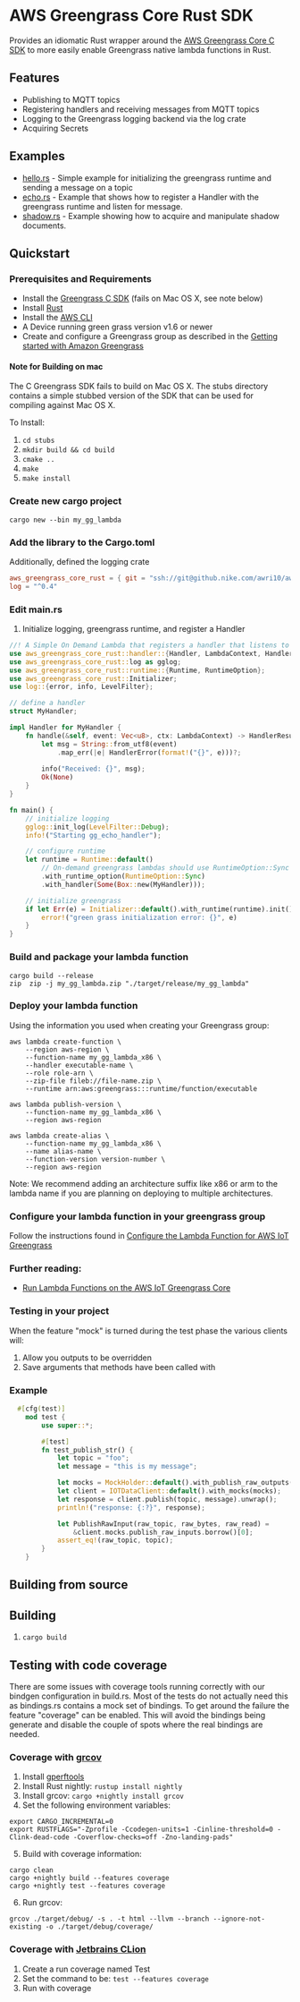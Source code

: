 # AWS Greengrass Core Rust SDK
Provides an idiomatic Rust wrapper around the [AWS Greengrass Core C SDK](https://github.com/aws/aws-greengrass-core-sdk-c) to more easily enable Greengrass native lambda functions in Rust.

## Features
* Publishing to MQTT topics
* Registering handlers and receiving messages from MQTT topics
* Logging to the Greengrass logging backend via the log crate
* Acquiring Secrets

## Examples
* [hello.rs](https://github.nike.com/SensorsPlatform/aws-greengrass-core-sdk-rust/blob/master/examples/hello.rs) - Simple example for initializing the greengrass runtime and sending a message on a topic
* [echo.rs](https://github.nike.com/SensorsPlatform/aws-greengrass-core-sdk-rust/blob/master/examples/echo.rs) - Example that shows how to register a Handler with the greengrass runtime and listen for message.
* [shadow.rs](https://github.nike.com/SensorsPlatform/aws-greengrass-core-sdk-rust/blob/master/examples/shadow.rs) - Example showing how to acquire and manipulate shadow documents.

## Quickstart

### Prerequisites and Requirements

* Install the [Greengrass C SDK](https://github.com/aws/aws-greengrass-core-sdk-c) (fails on Mac OS X, see note below)
* Install [Rust](https://www.rust-lang.org/)
* Install the [AWS CLI](https://aws.amazon.com/cli/)
* A Device running green grass version v1.6 or newer
* Create and configure a Greengrass group as described in the [Getting started with Amazon Greengrass](https://docs.aws.amazon.com/greengrass/latest/developerguide/gg-gs.html)

#### Note for Building on mac
The C Greengrass SDK fails to build on Mac OS X. The stubs directory contains a simple stubbed version of the SDK that 
can be used for compiling against Mac OS X.

To Install:
1. ```cd stubs```
2. ```mkdir build && cd build```
3. ```cmake ..```
4. ```make```
5. ```make install``` 

### Create new cargo project

```cargo new --bin my_gg_lambda```

### Add the library to the Cargo.toml
[//]: <> ("Update from git url to version once published to crates.io")
Additionally, defined the logging crate
```toml
aws_greengrass_core_rust = { git = "ssh://git@github.nike.com/awri10/aws-greengrass-core-sdk-rust.git" }
log = "^0.4"
```
 
### Edit main.rs 
1. Initialize logging, greengrass runtime, and register a Handler

[//]: <> ("Update from git url to version once published to crates.io")

```rust
//! A Simple On Demand Lambda that registers a handler that listens to one MQTT topic and responds to another
use aws_greengrass_core_rust::handler::{Handler, LambdaContext, HandlerResult};
use aws_greengrass_core_rust::log as gglog;
use aws_greengrass_core_rust::runtime::{Runtime, RuntimeOption};
use aws_greengrass_core_rust::Initializer;
use log::{error, info, LevelFilter};

// define a handler
struct MyHandler;

impl Handler for MyHandler {
    fn handle(&self, event: Vec<u8>, ctx: LambdaContext) -> HandlerResult {
        let msg = String::from_utf8(event)
            .map_err(|e| HandlerError(format!("{}", e)))?;
    
        info("Received: {}", msg);
        Ok(None)    
    }
}

fn main() {
    // initialize logging
    gglog::init_log(LevelFilter::Debug);
    info!("Starting gg_echo_handler");

    // configure runtime
    let runtime = Runtime::default()
        // On-demand greengrass lambdas should use RuntimeOption::Sync
        .with_runtime_option(RuntimeOption::Sync) 
        .with_handler(Some(Box::new(MyHandler)));

    // initialize greengrass
    if let Err(e) = Initializer::default().with_runtime(runtime).init() {
        error!("green grass initialization error: {}", e)
    }
}
```

### Build and package your lambda function
```shell script
cargo build --release
zip  zip -j my_gg_lambda.zip "./target/release/my_gg_lambda"
```

### Deploy your lambda function
Using the information you used when creating your Greengrass group:
```shell script
aws lambda create-function \
    --region aws-region \
    --function-name my_gg_lambda_x86 \
    --handler executable-name \
    --role role-arn \
    --zip-file fileb://file-name.zip \
    --runtime arn:aws:greengrass:::runtime/function/executable

aws lambda publish-version \
    --function-name my_gg_lambda_x86 \
    --region aws-region

aws lambda create-alias \
    --function-name my_gg_lambda_x86 \
    --name alias-name \
    --function-version version-number \
    --region aws-region
```
Note: We recommend adding an architecture suffix like x86 or arm to the lambda name if you are planning on deploying to 
multiple architectures.

### Configure your lambda function in your greengrass group
Follow the instructions found in [Configure the Lambda Function for AWS IoT Greengrass](https://docs.aws.amazon.com/greengrass/latest/developerguide/config-lambda.html) 

### Further reading:
* [Run Lambda Functions on the AWS IoT Greengrass Core](https://docs.aws.amazon.com/greengrass/latest/developerguide/lambda-functions.html)


### Testing in your project

When the feature "mock" is turned during the test phase the various clients will:

1. Allow you outputs to be overridden
2. Save arguments that methods have been called with

### Example
```rust
  #[cfg(test)]
    mod test {
        use super::*;

        #[test]
        fn test_publish_str() {
            let topic = "foo";
            let message = "this is my message";

            let mocks = MockHolder::default().with_publish_raw_outputs(vec![Ok(())]);
            let client = IOTDataClient::default().with_mocks(mocks);
            let response = client.publish(topic, message).unwrap();
            println!("response: {:?}", response);

            let PublishRawInput(raw_topic, raw_bytes, raw_read) =
                &client.mocks.publish_raw_inputs.borrow()[0];
            assert_eq!(raw_topic, topic);
        }
    }
```   

## Building from source

## Building

1. ```cargo build```

## Testing with code coverage

There are some issues with coverage tools running correctly with our bindgen configuration in build.rs. Most of the tests do not
actually need this as bindings.rs contains a mock set of bindings. To get around the failure the feature "coverage" can be enabled.
This will avoid the bindings being generate and disable the couple of spots where the real bindings are needed.

### Coverage with [grcov](https://github.com/mozilla/grcov)
1. Install [gperftools](https://github.com/gperftools/gperftools)
2. Install Rust nightly: ```rustup install nightly```
3. Install grcov: ```cargo +nightly install grcov```
4. Set the following environment variables:
```shell script
export CARGO_INCREMENTAL=0
export RUSTFLAGS="-Zprofile -Ccodegen-units=1 -Cinline-threshold=0 -Clink-dead-code -Coverflow-checks=off -Zno-landing-pads"
```  
5. Build with coverage information:
```shell script
cargo clean
cargo +nightly build --features coverage
cargo +nightly test --features coverage
```
6. Run grcov:
```shell script
grcov ./target/debug/ -s . -t html --llvm --branch --ignore-not-existing -o ./target/debug/coverage/
```

### Coverage with [Jetbrains CLion](https://www.jetbrains.com/clion/)
1. Create a run coverage named Test
2. Set the command to be: ```test --features coverage```
3. Run with coverage
